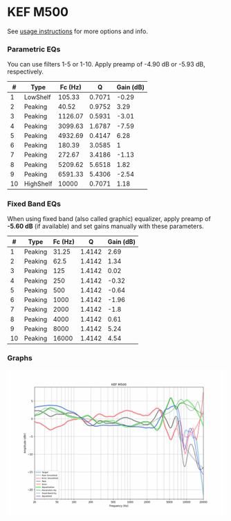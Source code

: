 # KEF M500
See [usage instructions](https://github.com/jaakkopasanen/AutoEq#usage) for more options and info.

### Parametric EQs
You can use filters 1-5 or 1-10. Apply preamp of -4.90 dB or -5.93 dB, respectively.

|   # | Type      |   Fc (Hz) |      Q |   Gain (dB) |
|-----|-----------|-----------|--------|-------------|
|   1 | LowShelf  |    105.33 | 0.7071 |       -0.29 |
|   2 | Peaking   |     40.52 | 0.9752 |        3.29 |
|   3 | Peaking   |   1126.07 | 0.5931 |       -3.01 |
|   4 | Peaking   |   3099.63 | 1.6787 |       -7.59 |
|   5 | Peaking   |   4932.69 | 0.4147 |        6.28 |
|   6 | Peaking   |    180.39 | 3.0585 |        1    |
|   7 | Peaking   |    272.67 | 3.4186 |       -1.13 |
|   8 | Peaking   |   5209.62 | 5.6518 |        1.82 |
|   9 | Peaking   |   6591.33 | 5.4306 |       -2.54 |
|  10 | HighShelf |  10000    | 0.7071 |        1.18 |

### Fixed Band EQs
When using fixed band (also called graphic) equalizer, apply preamp of **-5.60 dB** (if available) and set gains manually with these parameters.

|   # | Type    |   Fc (Hz) |      Q |   Gain (dB) |
|-----|---------|-----------|--------|-------------|
|   1 | Peaking |     31.25 | 1.4142 |        2.69 |
|   2 | Peaking |     62.5  | 1.4142 |        1.34 |
|   3 | Peaking |    125    | 1.4142 |        0.02 |
|   4 | Peaking |    250    | 1.4142 |       -0.32 |
|   5 | Peaking |    500    | 1.4142 |       -0.64 |
|   6 | Peaking |   1000    | 1.4142 |       -1.96 |
|   7 | Peaking |   2000    | 1.4142 |       -1.8  |
|   8 | Peaking |   4000    | 1.4142 |        0.61 |
|   9 | Peaking |   8000    | 1.4142 |        5.24 |
|  10 | Peaking |  16000    | 1.4142 |        4.54 |

### Graphs
![](./KEF%20M500.png)
